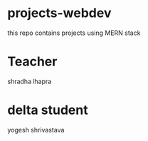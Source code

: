 # projects-webdev
this repo contains projects using MERN stack 
# Teacher 
shradha lhapra

# delta student
yogesh shrivastava 